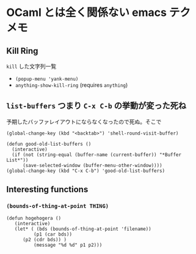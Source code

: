 # OCaml とは全く関係ない emacs テクメモ

## Kill Ring

`kill` した文字列一覧

* `(popup-menu 'yank-menu)`
* `anything-show-kill-ring` (requires `anything`)

## `list-buffers` つまり `C-x C-b` の挙動が変った死ね

予期したバッファレイアウトにならなくなったので死ぬ。そこで

```
(global-change-key (kbd "<backtab>") 'shell-round-visit-buffer)

(defun good-old-list-buffers () 
  (interactive)
  (if (not (string-equal (buffer-name (current-buffer)) "*Buffer List*"))
      (save-selected-window (buffer-menu-other-window))))
(global-change-key (kbd "C-x C-b") 'good-old-list-buffers)
```

## Interesting functions

### `(bounds-of-thing-at-point THING)`

```
(defun hogehogera ()
   (interactive)
   (let* ( (bds (bounds-of-thing-at-point 'filename))
          (p1 (car bds))
	  (p2 (cdr bds)) )
	      (message "%d %d" p1 p2)))
```
